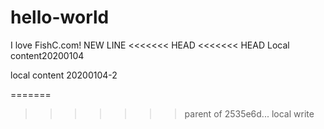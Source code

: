 # hello-world
I love FishC.com!
NEW LINE
<<<<<<< HEAD
<<<<<<< HEAD
Local content20200104

local content 20200104-2

=======
>>>>>>> parent of 2535e6d... local write
